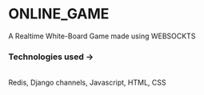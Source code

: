 # ONLINE_GAME
A Realtime White-Board Game made using WEBSOCKTS<br>
<h3 style = " color : "red"; >Technologies used -> </h3> <br>
  Redis, Django channels, Javascript, HTML, CSS<br>
  

  
  

 

